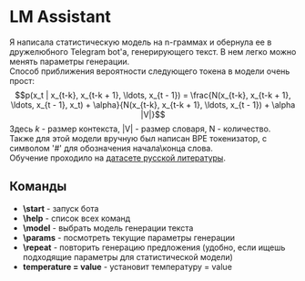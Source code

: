 # LM Assistant
Я написала статистическую модель на n-граммах и обернула ее в дружелюбного Telegram bot'а, генерирующего текст. В нем легко можно менять параметры генерации.\
Способ приближения вероятности следующего токена в модели очень прост:
$$p(x_t | x_{t-k}, x_{t-k + 1}, \ldots, x_{t - 1}) = \frac{N(x_{t-k}, x_{t-k + 1}, \ldots, x_{t - 1}, x_t) + \alpha}{N(x_{t-k}, x_{t-k + 1}, \ldots, x_{t - 1}) +  \alpha |V|}$$ Здесь $k$ - размер контекста, |V| - размер словаря, N - количество.\
Также для этой модели вручную был написан BPE токенизатор, с символом '#' для обозначения начала\конца слова.\
Обучение проходило на [датасете русской литературы](https://www.kaggle.com/datasets/d0rj3228/russian-literature/data).
## Команды
* **\start** - запуск бота
* **\help** - список всех команд
* **\model** - выбрать модель генерации текста
* **\params** - посмотреть текущие параметры генерации
* **\repeat** - повторить генерацию предложения (удобно, если ищешь подходящие параметры для статистической модели)
* **temperature = value** - установит температуру = value

